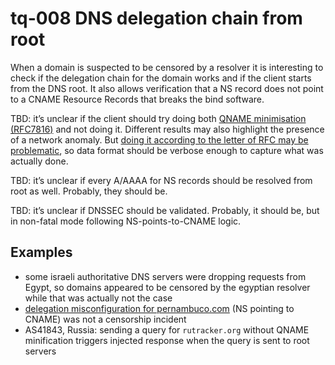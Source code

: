 # tq-008 DNS delegation chain from root

When a domain is suspected to be censored by a resolver it is interesting to check
if the delegation chain for the domain works and if the client starts from the DNS
root. It also allows verification that a NS record does not point to a CNAME Resource
Records that breaks the bind software.

TBD: it’s unclear if the client should try doing both [QNAME minimisation (RFC7816)](https://tools.ietf.org/html/rfc7816)
and not doing it. Different results may also highlight the presence of a network
anomaly. But [doing it according to the letter of RFC may be problematic](https://ripe72.ripe.net/presentations/120-unbound_qnamemin_ripe72.pdf),
so data format should be verbose enough to capture what was actually done.

TBD: it’s unclear if every A/AAAA for NS records should be resolved from root as well. Probably, they should be.

TBD: it’s unclear if DNSSEC should be validated. Probably, it should be, but in non-fatal mode following NS-points-to-CNAME logic.

## Examples

- some israeli authoritative DNS servers were dropping requests from Egypt, so domains appeared to be censored by the egyptian resolver while that was actually not the case
- [delegation misconfiguration for pernambuco.com](https://ooni.torproject.org/post/not-quite-network-censorship/) (NS pointing to CNAME) was not a censorship incident
- AS41843, Russia: sending a query for `rutracker.org` without QNAME minification triggers injected response when the query is sent to root servers
